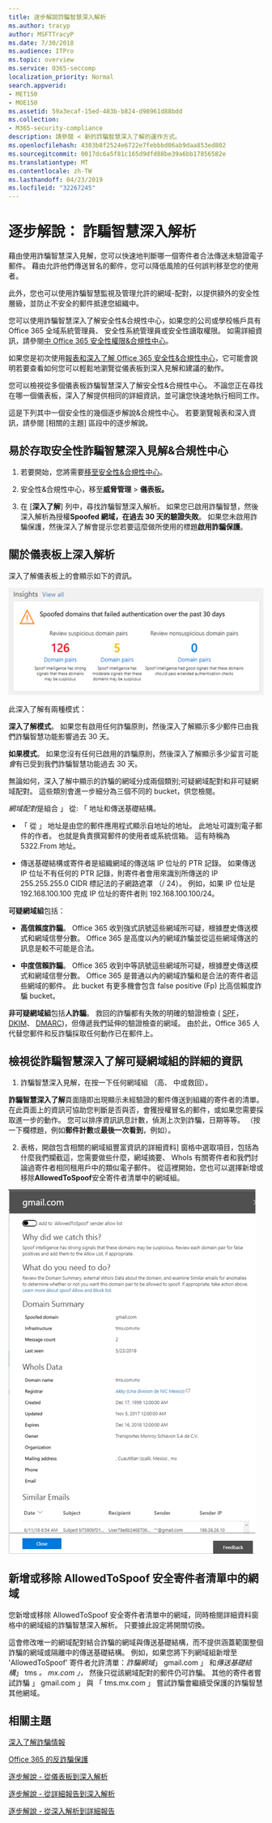 ```yaml
---
title: 逐步解說詐騙智慧深入解析
ms.author: tracyp
author: MSFTTracyP
ms.date: 7/30/2018
ms.audience: ITPro
ms.topic: overview
ms.service: O365-seccomp
localization_priority: Normal
search.appverid:
- MET150
- MOE150
ms.assetid: 59a3ecaf-15ed-483b-b824-d98961d88bdd
ms.collection:
- M365-security-compliance
description: 請參閱 < 新的詐騙智慧深入了解的運作方式。
ms.openlocfilehash: 4303b8f2524e6722e7febbbd06ab9daa853ed802
ms.sourcegitcommit: 0017dc6a5f81c165d9dfd88be39a6bb17856582e
ms.translationtype: MT
ms.contentlocale: zh-TW
ms.lasthandoff: 04/23/2019
ms.locfileid: "32267245"
---
```

# <a name="walkthrough-spoof-intelligence-insight"></a>逐步解說： 詐騙智慧深入解析

藉由使用詐騙智慧深入見解，您可以快速地判斷哪一個寄件者合法傳送未驗證電子郵件。 藉由允許他們傳送冒名的郵件，您可以降低風險的任何誤判移至您的使用者。
  
此外，您也可以使用詐騙智慧監視及管理允許的網域-配對，以提供額外的安全性層級，並防止不安全的郵件抵達您組織中。
  
您可以使用詐騙智慧深入了解安全性&amp;合規性中心，如果您的公司或學校帳戶具有 Office 365 全域系統管理員、 安全性系統管理員或安全性讀取權限。 如需詳細資訊，請參閱[中 Office 365 安全性權限&amp;合規性中心](permissions-in-the-security-and-compliance-center.md)。
  
如果您是初次使用[報表和深入了解 Office 365 安全性&amp;合規性中心](reports-and-insights-in-security-and-compliance.md)，它可能會說明若要查看如何您可以輕鬆地瀏覽從儀表板到深入見解和建議的動作。
  
您可以檢視從多個儀表板詐騙智慧深入了解安全性&amp;合規性中心。 不論您正在尋找在哪一個儀表板，深入了解提供相同的詳細資訊，並可讓您快速地執行相同工作。
  
這是下列其中一個安全性的幾個逐步解說&amp;合規性中心。 若要瀏覽報表和深入資訊，請參閱 [相關的主題] 區段中的逐步解說。
  
## <a name="getting-to-the-spoof-intelligence-insight-in-the-security-amp-compliance-center"></a>易於存取安全性詐騙智慧深入見解&amp;合規性中心

1. 若要開始，您將需要[移至安全性&amp;合規性中心](go-to-the-securitycompliance-center.md)。
    
2. 安全性&amp;合規性中心，移至**威脅管理** \> **儀表板。**
    
3. 在 [**深入了解**] 列中，尋找詐騙智慧深入解析。 如果您已啟用詐騙智慧，然後深入解析為授權**Spoofed 網域，在過去 30 天的驗證失敗**。 如果您未啟用詐騙保護，然後深入了解會提示您若要這麼做所使用的標題**啟用詐騙保護**。 
    
## <a name="about-the-insight-on-the-dashboard"></a>關於儀表板上深入解析

深入了解儀表板上的會顯示如下的資訊。
  
![詐騙智慧深入了解的螢幕擷取畫面](media/28aeabac-c1a1-4d16-9fbe-14996f742a9a.png)
  
此深入了解有兩種模式：
  
 **深入了解模式**。 如果您有啟用任何詐騙原則，然後深入了解顯示多少郵件已由我們詐騙智慧功能影響過去 30 天。 
  
 **如果模式**。 如果您沒有任何已啟用的詐騙原則，然後深入了解顯示多少留言可能*會*有已受到我們詐騙智慧功能過去 30 天。 
  
無論如何，深入了解中顯示的詐騙的網域分成兩個類別;可疑網域配對和非可疑網域配對。 這些類別會進一步細分為三個不同的 bucket，供您檢閱。 
  
*網域配對*是組合 」 從: 「 地址和傳送基礎結構。 
  
- 「 從 」 地址是由您的郵件應用程式顯示自地址的地址。 此地址可識別電子郵件的作者。 也就是負責撰寫郵件的使用者或系統信箱。 這有時稱為 5322.From 地址。
    
- 傳送基礎結構或寄件者是組織網域的傳送端 IP 位址的 PTR 記錄。 如果傳送 IP 位址不有任何的 PTR 記錄，則寄件者會用來識別所傳送的 IP 255.255.255.0 CIDR 標記法的子網路遮罩 （/ 24）。 例如，如果 IP 位址是 192.168.100.100 完成 IP 位址的寄件者則 192.168.100.100/24。
    
 **可疑網域組**包括： 
  
- **高信賴度詐騙**。 Office 365 收到強式訊號這些網域所可疑，根據歷史傳送模式和網域信譽分數。 Office 365 是高度以內的網域詐騙並從這些網域傳送的訊息是較不可能是合法。 
    
- **中度信賴詐騙**。 Office 365 收到中等訊號這些網域所可疑，根據歷史傳送模式和網域信譽分數。 Office 365 是普通以內的網域詐騙和是合法的寄件者這些網域的郵件。 此 bucket 有更多機會包含 false positive (Fp) 比高信賴度詐騙 bucket。 
    
 **非可疑網域組**包括**人詐騙**。 救回的詐騙都有失敗的明確的驗證檢查 ( [SPF](https://docs.microsoft.com/office365/SecurityCompliance/how-office-365-uses-spf-to-prevent-spoofing)， [DKIM](https://docs.microsoft.com/office365/SecurityCompliance/use-dkim-to-validate-outbound-email)、 [DMARC](https://docs.microsoft.com/office365/SecurityCompliance/use-dmarc-to-validate-email))，但傳遞我們延伸的驗證檢查的網域。 由於此，Office 365 人代替您郵件和反詐騙採取任何動作已在郵件上。 
  
## <a name="view-detailed-information-about-suspicious-domain-pairs-from-the-spoof-intelligence-insight"></a>檢視從詐騙智慧深入了解可疑網域組的詳細的資訊

1. 詐騙智慧深入見解，在按一下任何網域組 （高、 中或救回）。
  
**詐騙智慧深入了解**頁面隨即出現顯示未經驗證的郵件傳送到組織的寄件者的清單。 在此頁面上的資訊可協助您判斷是否與否，會獲授權冒名的郵件，或如果您需要採取進一步的動作。 您可以排序資訊訊息計數，偵測上次到詐騙，日期等等。 （按一下欄標題，例如**郵件計數**或**最後一次看到**，例如）。 
    
2. 表格，開啟包含相關的網域組豐富資訊的詳細資料] 窗格中選取項目，包括為什麼我們攔截這，您需要做些什麼，網域摘要、 WhoIs 有關寄件者和我們討論過寄件者相同租用戶中的類似電子郵件。 從這裡開始，您也可以選擇新增或移除**AllowedToSpoof**安全寄件者清單中的網域組。 
  
![詐騙智慧深入了解詳細資料窗格中的網域的螢幕擷取畫面](media/03ad3e6e-2010-4e8e-b92e-accc8bbebb79.png)
  
## <a name="add-or-remove-a-domain-from-the-allowedtospoof-safe-sender-list"></a>新增或移除 AllowedToSpoof 安全寄件者清單中的網域

您新增或移除 AllowedToSpoof 安全寄件者清單中的網域，同時檢閱詳細資料窗格中的網域組的詐騙智慧深入解析。 只要據此設定將開關切換。
  
這會修改唯一的網域配對結合詐騙的網域與傳送基礎結構，而不提供涵蓋範圍整個詐騙的網域或隔離中的傳送基礎結構。 例如，如果您將下列網域組新增至 'AllowedToSpoof' 寄件者允許清單：*詐騙網域*」 gmail.com 」 和*傳送基礎結構*」 tms *。 mx.com 」，* 然後只從該網域配對的郵件仍可詐騙。 其他的寄件者嘗試詐騙 」 gmail.com 」 與 「 tms.mx.com 」 嘗試詐騙會繼續受保護的詐騙智慧其他網域。 
  
## <a name="related-topics"></a>相關主題

[深入了解詐騙情報](learn-about-spoof-intelligence.md)
  
[Office 365 的反詐騙保護](anti-spoofing-protection.md)
  
[逐步解說 - 從儀表板到深入解析](from-a-dashboard-to-an-insight.md)
  
[逐步解說 - 從詳細報告到深入解析](from-a-detailed-report-to-an-insight.md)
  
[逐步解說 - 從深入解析到詳細報告](from-an-insight-to-a-detailed-report.md)
  

